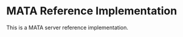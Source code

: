 MATA Reference Implementation
=============================

This is a MATA server reference implementation.

